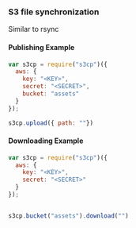 ### S3 file synchronization

Similar to rsync


#### Publishing Example

```javascript
var s3cp = require("s3cp")({
  aws: {
    key: "<KEY>",
    secret: "<SECRET>",
    bucket: "assets"
  }
});

s3cp.upload({ path: ""})
```

#### Downloading Example


```javascript
var s3cp = require("s3cp")({
  aws: {
    key: "<KEY>",
    secret: "<SECRET>"
  }
});


s3cp.bucket("assets").download("")
```